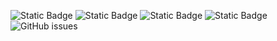 ![Static Badge](https://img.shields.io/badge/blacklists-60-000000) ![Static Badge](https://img.shields.io/badge/blacklisted-2626106-cc0000) ![Static Badge](https://img.shields.io/badge/whitelisted-2245-00CC00) ![Static Badge](https://img.shields.io/badge/streaming_blacklist-28107-000000) ![GitHub issues](https://img.shields.io/github/issues/fabriziosalmi/blacklists)
